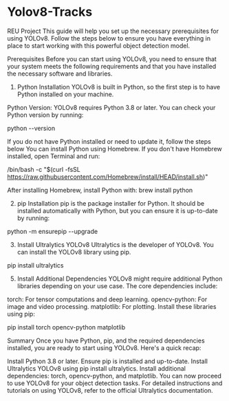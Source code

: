 # Yolov8-Tracks
REU Project
This guide will help you set up the necessary prerequisites for using YOLOv8. Follow the steps below to ensure you have everything in place to start working with this powerful object detection model.

Prerequisites
Before you can start using YOLOv8, you need to ensure that your system meets the following requirements and that you have installed the necessary software and libraries.

1. Python Installation
YOLOv8 is built in Python, so the first step is to have Python installed on your machine.

Python Version: YOLOv8 requires Python 3.8 or later. You can check your Python version by running:

python --version

If you do not have Python installed or need to update it, follow the steps below 
You can install Python using Homebrew. If you don't have Homebrew installed, open Terminal and run:

/bin/bash -c "$(curl -fsSL https://raw.githubusercontent.com/Homebrew/install/HEAD/install.sh)"

After installing Homebrew, install Python with:
brew install python

2. pip Installation
pip is the package installer for Python. It should be installed automatically with Python, but you can ensure it is up-to-date by running:

python -m ensurepip --upgrade

3. Install Ultralytics YOLOv8
Ultralytics is the developer of YOLOv8. You can install the YOLOv8 library using pip.

pip install ultralytics

5. Install Additional Dependencies
YOLOv8 might require additional Python libraries depending on your use case. The core dependencies include:

torch: For tensor computations and deep learning.
opencv-python: For image and video processing.
matplotlib: For plotting.
Install these libraries using pip:

pip install torch opencv-python matplotlib

Summary
Once you have Python, pip, and the required dependencies installed, you are ready to start using YOLOv8. Here's a quick recap:

Install Python 3.8 or later.
Ensure pip is installed and up-to-date.
Install Ultralytics YOLOv8 using pip install ultralytics.
Install additional dependencies: torch, opencv-python, and matplotlib.
You can now proceed to use YOLOv8 for your object detection tasks. For detailed instructions and tutorials on using YOLOv8, refer to the official Ultralytics documentation.
